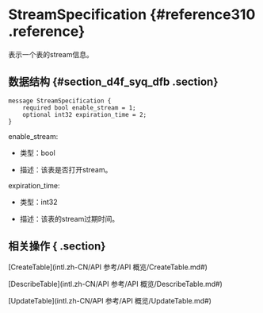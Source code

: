 # StreamSpecification {#reference310 .reference}

表示一个表的stream信息。

## 数据结构 {#section_d4f_syq_dfb .section}

```language-xml
message StreamSpecification {
    required bool enable_stream = 1;
    optional int32 expiration_time = 2;
}

```

enable\_stream:

-   类型：bool

-   描述：该表是否打开stream。


expiration\_time:

-   类型：int32

-   描述：该表的stream过期时间。


## 相关操作 { .section}

 [CreateTable](intl.zh-CN/API 参考/API 概览/CreateTable.md#) 

 [DescribeTable](intl.zh-CN/API 参考/API 概览/DescribeTable.md#) 

 [UpdateTable](intl.zh-CN/API 参考/API 概览/UpdateTable.md#) 

